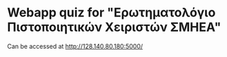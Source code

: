 # Webapp quiz for "Ερωτηματολόγιο Πιστοποιητικών Χειριστών ΣΜΗΕΑ"
Can be accessed at http://128.140.80.180:5000/